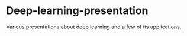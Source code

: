 # Deep-learning-presentation
Various presentations about deep learning and a few of its applications.

